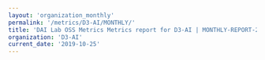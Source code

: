 ```yaml
---
layout: 'organization_monthly'
permalink: '/metrics/D3-AI/MONTHLY/'
title: 'DAI Lab OSS Metrics Metrics report for D3-AI | MONTHLY-REPORT-2019-10-25'
organization: 'D3-AI'
current_date: '2019-10-25'
---
```

